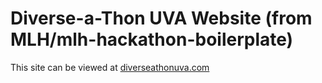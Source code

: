 # Diverse-a-Thon UVA Website (from MLH/mlh-hackathon-boilerplate)

This site can be viewed at [diverseathonuva.com](https://diverseathonuva.com) 


